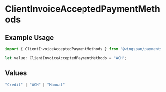 # ClientInvoiceAcceptedPaymentMethods

## Example Usage

```typescript
import { ClientInvoiceAcceptedPaymentMethods } from "@wingspan/payments/sdk/models/shared";

let value: ClientInvoiceAcceptedPaymentMethods = "ACH";
```

## Values

```typescript
"Credit" | "ACH" | "Manual"
```